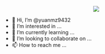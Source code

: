 <div align="center">
    <img  src="https://github-readme-streak-stats.herokuapp.com/?user=yuanmz9432" />
</div>

- 👋 Hi, I’m @yuanmz9432
- 👀 I’m interested in ...
- 🌱 I’m currently learning ...
- 💞️ I’m looking to collaborate on ...
- 📫 How to reach me ...

<!---
yuanmz9432/yuanmz9432 is a ✨ special ✨ repository because its `README.md` (this file) appears on your GitHub profile.
You can click the Preview link to take a look at your changes.
--->
